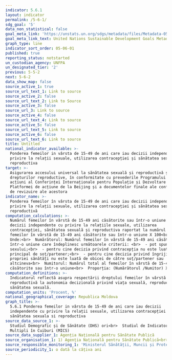 ```yaml
---
indicator: 5.6.1
layout: indicator
permalink: /5-6-1/
sdg_goal: '5'
data_non_statistical: false
goal_meta_link: 'https://unstats.un.org/sdgs/metadata/files/Metadata-05-06-01.pdf'
goal_meta_link_text: United Nations Sustainable Development Goals Metadata (pdf 634kB)
graph_type: line
indicator_sort_order: 05-06-01
published: true
reporting_status: notstarted
un_custodian_agency: UNFPA
un_designated_tier: '2'
previous: 5-5-2
next: 5-6-2
data_show_map: false
source_active_1: true
source_url_text_1: Link to source
source_active_2: false
source_url_text_2: Link to Source
source_active_3: false
source_url_3: Link to source
source_active_4: false
source_url_text_4: Link to source
source_active_5: false
source_url_text_5: Link to source
source_active_6: false
source_url_text_6: Link to source
title: Untitled
national_indicator_available: >-
  Ponderea femeilor in vârsta de 15-49 de ani care iau decizii independente cu
  privire la relații sexuale, utilizarea contracepției și sănătatea sexuala si
  reproductiva
target: >-
  Asigurarea accesului universal la sănătatea sexuală și reproductivă și a
  drepturilor reproductive, în conformitate cu prevederile Programului de
  acțiuni al Conferinței Internaționale pentru Populație și Dezvoltare și ale
  Platformei de acțiune de la Beijing și a documentelor finale ale conferințelor
  de revizuire ale acestora
indicator_name: >-
  Ponderea femeilor în vârsta de 15-49 de ani care iau decizii independente cu
  privire la relații sexuale, utilizarea contracepției și sănătatea sexuală și
  reproductivă
computation_calculations: >-
  Numărul femeilor în vârstă de 15-49 ani căsătorite sau într-o uniune care iau
  decizii independente cu privire la relațiile sexuale, utilizarea
  contracepției, sănătatea sexuală și reproductiva raportat la numărul total al
  femeilor în vârstă de 15-49 ani căsătorite sau într-o uniune X 100<br> 
  Unde:<br>  Numărătorul: Numărul femeilor în vârstă de 15-49 ani căsătorite sau
  într-o uniune care îndeplinesc următoarele criterii: <br>  - pot spune „nu”
  sexului;<br>  - pentru cine decizia privind contracepția nu este luată în
  principal de soț/partener;<br>  - pentru cine decizia privind îngrijirea
  propriei sănătăți nu este luată de obicei de către soț/partener sau
  altcineva<br>  Numitorul: Numărul total al femeilor în vârstă de 15-49 ani
  căsătorite sau într-o uniune<br>  Proporția: (Numărătorul /Numitor) X100
computation_definitions: >-
  Indicatorul reflectă asupra respectării dreptului femeilor în vârstă
  reproductivă la autonomia decizională privind viața sexuală, reproducere și
  sănătatea sexuală.
computation_units: 'Procent, %'
national_geographical_coverage: Republica Moldova
graph_title: >-
  5.6.1 Ponderea femeilor in vârsta de 15-49 de ani care iau decizii
  independente cu privire la relații sexuale, utilizarea contracepției și
  sănătatea sexuala si reproductiva
source_data_source_1: >-
  Studiul Demografic și de Sănătate (DHS) ori<br>  Studiul de Indicatori
  Multipli în Cuiburi (MICS)
source_data_supplier_1: Agenția Națională pentru Sănătate Publică
source_organisation_1: 1) Agenția Națională pentru Sănătate Publică<br>  2) UNFPA<br>  3) UNICEF
source_responsible_monitoring_1: 'Ministerul Sănătății, Muncii și Protecției Sociale'
source_periodicity_1: o dată la câțiva ani
---
```

